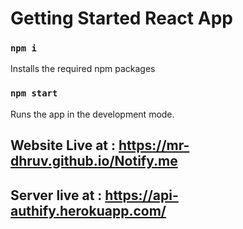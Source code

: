 # Getting Started React App
### `npm i`
Installs the required npm packages

### `npm start`
Runs the app in the development mode.

## Website Live at : https://mr-dhruv.github.io/Notify.me
## Server live at  : https://api-authify.herokuapp.com/